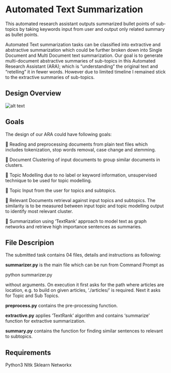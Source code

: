 # Automated Text Summarization

This automated research assistant outputs summarized bullet points of sub-topics by taking keywords input from user and output only related summary as bullet points.

Automated Text summarization tasks can be classified into extractive and abstractive summarization which could be further broken down into Single Document and Multi Document text summarization. Our goal is to generate multi-document abstractive summaries of sub-topics in this Automated Research Assistant (ARA); which is “understanding” the original text and “retelling” it in fewer words. However due to limited timeline I remained stick to the extractive summaries of sub-topics.

## Design Overview

![alt text](https://github.com/noumanriazkhan/text-summarization/blob/master/design.PNG)

## Goals

The design of our ARA could have following goals:

	Reading and preprocessing documents from plain text files which includes tokenization, stop words removal, case change and stemming.

	Document Clustering of input documents to group similar documents in clusters. 

	Topic Modelling due to no label or keyword information, unsupervised technique to be used for topic modelling.

	Topic Input from the user for topics and subtopics.

	Relevant Documents retrieval against input topics and subtopics. The similarity is to be measured between input topic and topic modelling output to identify most relevant cluster.

	Summarization using ‘TextRank’ approach to model text as graph networks and retrieve high importance sentences as summaries.

## File Descripion

The submitted task contains 04 files, details and instructions as following:

**summarizer.py** is the main file which can be run from Command Prompt as 

python summarizer.py

without arguments. On execution it first asks for the path where articles are location, e.g. to build on given articles, ‘./articles/’ is required. Next it asks for Topic and Sub Topics.

**preprocess.py** contains the pre-processing function.

**extractive.py** applies ‘TextRank’ algorithm and contains ‘summarize’ function for extractive summarization.

**summary.py** contains the function for finding similar sentences to relevant to subtopics.


## Requirements

Python3
Nltk
Sklearn
Networkx